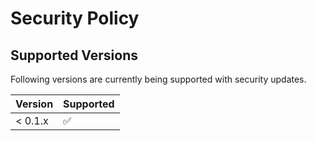 # Security Policy

## Supported Versions

Following versions are currently being supported with security updates.

| Version | Supported          |
| ------- | ------------------ |
| < 0.1.x   | :white_check_mark: |

